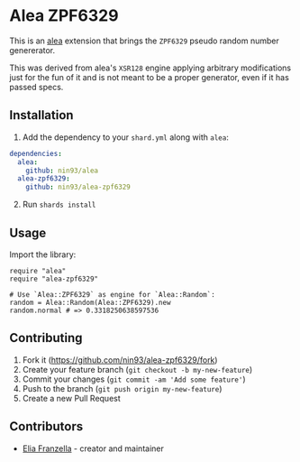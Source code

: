 # Alea ZPF6329

 This is an [alea](https://github.com/nin93/alea) extension that brings the
 `ZPF6329` pseudo random number genererator.

 This was derived from alea's `XSR128` engine applying arbitrary modifications
 just for the fun of it and is not meant to be a proper generator, even if it
 has passed specs.

## Installation

1. Add the dependency to your `shard.yml` along with `alea`:

```yaml
dependencies:
  alea:
    github: nin93/alea
  alea-zpf6329:
    github: nin93/alea-zpf6329
```

2. Run `shards install`

## Usage

Import the library:

```crystal
require "alea"
require "alea-zpf6329"

# Use `Alea::ZPF6329` as engine for `Alea::Random`:
random = Alea::Random(Alea::ZPF6329).new
random.normal # => 0.3318250638597536
```

## Contributing

1. Fork it (<https://github.com/nin93/alea-zpf6329/fork>)
2. Create your feature branch (`git checkout -b my-new-feature`)
3. Commit your changes (`git commit -am 'Add some feature'`)
4. Push to the branch (`git push origin my-new-feature`)
5. Create a new Pull Request

## Contributors

- [Elia Franzella](https://github.com/nin93) - creator and maintainer
